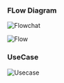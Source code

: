 ###  FLow Diagram

![Flowchat](https://user-images.githubusercontent.com/97722998/161419590-cd453ec2-e528-46ce-8950-c152cd2d8924.JPG)



![Flow](https://user-images.githubusercontent.com/97722998/161425188-3ca99fb3-a5e7-4e31-b8b0-1e61f5c05998.JPG)


### UseCase

![Usecase](https://user-images.githubusercontent.com/97722998/161425222-b2209ef8-e8bb-44b8-ba6c-e4298cd9ad2d.JPG)

